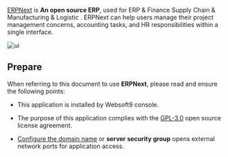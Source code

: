 [ERPNext](https://erpnext.com/) is **An open source ERP**, used for ERP & Finance Supply Chain & Manufacturing & Logistic . ERPNext can help users manage their project management concerns, accounting tasks, and HR responsibilities within a single interface.


![ui](http://libs.websoft9.com/Websoft9/DocsPicture/en/erpnext/erpnext-adminui-websoft9.png)


## Prepare

When referring to this document to use **ERPNext**, please read and ensure the following points:

- This application is installed by Websoft9 console.

- The purpose of this application complies with the [GPL-3.0](https://opensource.org/licenses/GPL-3.0) open source license agreement.

- [Configure the domain name](./domain-set) or **server security group** opens external network ports for application access.